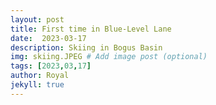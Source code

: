 ```yaml
---
layout: post
title: First time in Blue-Level Lane
date:  2023-03-17
description: Skiing in Bogus Basin
img: skiing.JPEG # Add image post (optional)
tags: [2023,03,17]
author: Royal
jekyll: true
---
```


